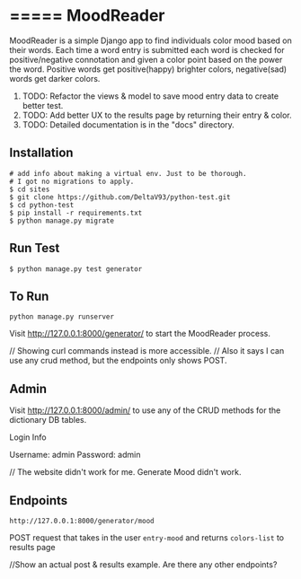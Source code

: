 =====
MoodReader
=====

MoodReader is a simple Django app to find individuals color mood based on
their words. Each time a word entry is submitted each word is checked
for positive/negative connotation and given a color point based on the power
the word. Positive words get positive(happy) brighter colors, negative(sad) words get darker colors.

1. TODO: Refactor the views & model to save mood entry data to create better test.
2. TODO: Add better UX to the results page by returning their entry & color.
3. TODO: Detailed documentation is in the "docs" directory.

Installation
-----------

````
# add info about making a virtual env. Just to be thorough.
# I got no migrations to apply.
$ cd sites
$ git clone https://github.com/DeltaV93/python-test.git
$ cd python-test
$ pip install -r requirements.txt
$ python manage.py migrate
````

Run Test
-----------

````
$ python manage.py test generator
````


To Run 
-----------

````
python manage.py runserver 
````

Visit http://127.0.0.1:8000/generator/ to start the MoodReader process.

// Showing curl commands instead is more accessible.
// Also it says I can use any crud method, but the endpoints only shows POST.

Admin
----
Visit http://127.0.0.1:8000/admin/ to use any of the CRUD methods for the dictionary DB tables.

Login Info

Username: admin 
Password: admin 
 

// The website didn't work for me. Generate Mood didn't work.

Endpoints
-----------
````
http://127.0.0.1:8000/generator/mood
````
POST request that takes in the user `entry-mood` and returns `colors-list` to results page  

//Show an actual post & results example. Are there any other endpoints?

